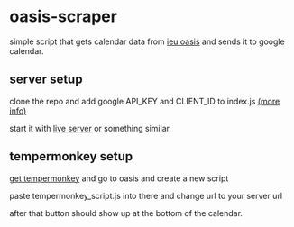 # oasis-scraper
simple script that gets calendar data from [ieu oasis](https://oasis.izmirekonomi.edu.tr/) and sends it to google calendar.

## server setup 
clone the repo and add google API_KEY and CLIENT_ID to index.js [(more info)](https://developers.google.com/calendar/api/quickstart/js)

start it with [live server](https://marketplace.visualstudio.com/items?itemName=ritwickdey.LiveServer) or something similar

## tempermonkey setup

[get tempermonkey](https://www.tampermonkey.net/) and go to oasis and create a new script

paste tempermonkey_script.js into there and change url to your server url

after that button should show up at the bottom of the calendar.

